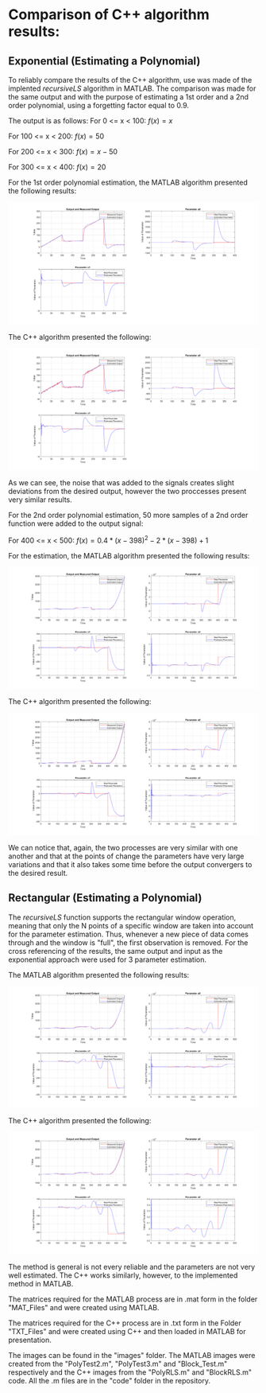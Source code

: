 # Comparison of C++ algorithm results:
## Exponential (Estimating a Polynomial)
To reliably compare the results of the C++ algorithm, use was made of the 
implented *recursiveLS* algorithm in MATLAB. The comparison was made for the same
output and with the purpose of estimating a 1st order and a 2nd order polynomial, 
using a forgetting factor equal to 0.9.

The output is as follows:
For 0 <= x < 100: $`f(x) = x`$

For 100 <= x < 200: $`f(x) = 50`$

For 200 <= x < 300: $`f(x) = x - 50 `$

For 300 <= x < 400: $`f(x) = 20`$

For the 1st order polynomial estimation, the MATLAB algorithm presented the following results:

![title](images/Test2Check.png)

The C++ algorithm presented the following:

![title](images/RLS_Test2.png)

As we can see, the noise that was added to the signals creates slight deviations
from the desired output, however the two proccesses present very similar results.

For the 2nd order polynomial estimation, 50 more samples of a 2nd order function
were added to the output signal:

For 400 <= x < 500:
$`f(x) = 0.4 * (x - 398)^2 - 2 * (x - 398) + 1`$

For the estimation, the MATLAB algorithm presented the following results:

![title](images/Test3Check.png)

The C++ algorithm presented the following:

![title](images/RLS_Test3.png)

We can notice that, again, the two processes are very similar with one another and that at the points of change the parameters have very large variations and that it also takes some time before the output convergers to the desired result. 


## Rectangular (Estimating a Polynomial)

The *recursiveLS* function supports the rectangular window operation, meaning that only the N 
points of a specific window are taken into account for the parameter estimation. Thus, whenever a new
piece of data comes through and the window is "full", the first observation is removed. For the cross
referencing of the results, the same output and input as the exponential approach were used for 3 parameter estimation.

The MATLAB algorithm presented the following results:

![title](images/BlockCheck.png)

The C++ algorithm presented the following:

![title](images/BlockRLS.png)

The method is general is not every reliable and the parameters are not very well estimated. The C++ works similarly, however, to the implemented method in MATLAB.

The matrices required for the MATLAB process are in .mat form in the folder "MAT_Files" and were 
created using MATLAB.

The matrices required for the C++ process are in .txt form in the Folder "TXT_Files" and were 
created using C++ and then loaded in MATLAB for presentation.

The images can be found in the "images" folder. The MATLAB images were created from the "PolyTest2.m", "PolyTest3.m" and "Block_Test.m" respectively and the C++ images from the "PolyRLS.m" and "BlockRLS.m" code. All the .m files are in the "code" folder in the repository.
